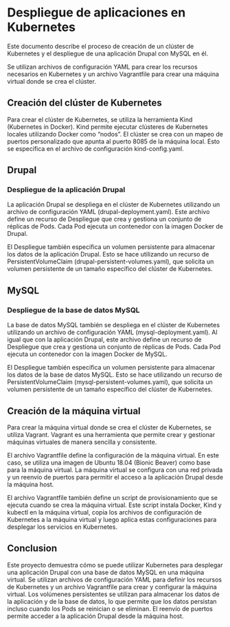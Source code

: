 # Despliegue de aplicaciones en Kubernetes
Este documento describe el proceso de creación de un clúster de Kubernetes y el despliegue de una aplicación Drupal con MySQL en él. 

Se utilizan archivos de configuración YAML para crear los recursos necesarios en Kubernetes y un archivo Vagrantfile para crear una máquina virtual donde se crea el clúster.

## Creación del clúster de Kubernetes
Para crear el clúster de Kubernetes, se utiliza la herramienta Kind (Kubernetes in Docker). Kind permite ejecutar clústeres de Kubernetes locales utilizando Docker como “nodos”. El clúster se crea con un mapeo de puertos personalizado que apunta al puerto 8085 de la máquina local. Esto se especifica en el archivo de configuración kind-config.yaml.

## Drupal
### Despliegue de la aplicación Drupal
La aplicación Drupal se despliega en el clúster de Kubernetes utilizando un archivo de configuración YAML (drupal-deployment.yaml). Este archivo define un recurso de Despliegue que crea y gestiona un conjunto de réplicas de Pods. Cada Pod ejecuta un contenedor con la imagen Docker de Drupal.

El Despliegue también especifica un volumen persistente para almacenar los datos de la aplicación Drupal. Esto se hace utilizando un recurso de PersistentVolumeClaim (drupal-persistent-volumes.yaml), que solicita un volumen persistente de un tamaño específico del clúster de Kubernetes.

## MySQL
### Despliegue de la base de datos MySQL
La base de datos MySQL también se despliega en el clúster de Kubernetes utilizando un archivo de configuración YAML (mysql-deployment.yaml). Al igual que con la aplicación Drupal, este archivo define un recurso de Despliegue que crea y gestiona un conjunto de réplicas de Pods. Cada Pod ejecuta un contenedor con la imagen Docker de MySQL.

El Despliegue también especifica un volumen persistente para almacenar los datos de la base de datos MySQL. Esto se hace utilizando un recurso de PersistentVolumeClaim (mysql-persistent-volumes.yaml), que solicita un volumen persistente de un tamaño específico del clúster de Kubernetes.

## Creación de la máquina virtual
Para crear la máquina virtual donde se crea el clúster de Kubernetes, se utiliza Vagrant. Vagrant es una herramienta que permite crear y gestionar máquinas virtuales de manera sencilla y consistente.

El archivo Vagrantfile define la configuración de la máquina virtual. En este caso, se utiliza una imagen de Ubuntu 18.04 (Bionic Beaver) como base para la máquina virtual. La máquina virtual se configura con una red privada y un reenvío de puertos para permitir el acceso a la aplicación Drupal desde la máquina host.

El archivo Vagrantfile también define un script de provisionamiento que se ejecuta cuando se crea la máquina virtual. Este script instala Docker, Kind y kubectl en la máquina virtual, copia los archivos de configuración de Kubernetes a la máquina virtual y luego aplica estas configuraciones para desplegar los servicios en Kubernetes.

## Conclusion
Este proyecto demuestra cómo se puede utilizar Kubernetes para desplegar una aplicación Drupal con una base de datos MySQL en una máquina virtual. Se utilizan archivos de configuración YAML para definir los recursos de Kubernetes y un archivo Vagrantfile para crear y configurar la máquina virtual. Los volúmenes persistentes se utilizan para almacenar los datos de la aplicación y de la base de datos, lo que permite que los datos persistan incluso cuando los Pods se reinician o se eliminan. El reenvío de puertos permite acceder a la aplicación Drupal desde la máquina host.